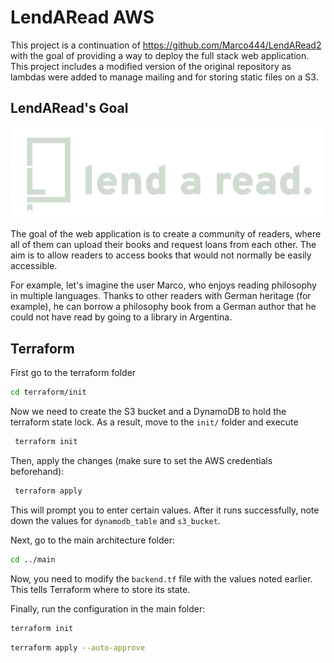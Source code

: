 # LendARead AWS

This project is a continuation of https://github.com/Marco444/LendARead2 with the goal of providing a way to deploy the full stack web application. This project includes a modified version of the original repository as lambdas were added to manage mailing and for storing static files on a S3.

## LendARead's Goal
![Lend a read logo](LendARead2/frontend/public/static/logo-claro.png)

The goal of the web application is to create a community of readers, where all of them can upload their books and request loans from each other. The aim is to allow readers to access books that would not normally be easily accessible.

For example, let's imagine the user Marco, who enjoys reading philosophy in multiple languages. Thanks to other readers with German heritage (for example), he can borrow a philosophy book from a German author that he could not have read by going to a library in Argentina.

## Terraform

First go to the terraform folder
```bash
cd terraform/init
```

Now we need to create the S3 bucket and a DynamoDB to hold the terraform state lock. As a result, move to the `init/` folder and execute

```bash
 terraform init
```

Then, apply the changes (make sure to set the AWS credentials beforehand):

```bash
 terraform apply 
```

This will prompt you to enter certain values. After it runs successfully, note down the values for `dynamodb_table` and `s3_bucket`.


Next, go to the main architecture folder:

```bash
cd ../main
```

Now, you need to modify the `backend.tf` file with the values noted earlier. This tells Terraform where to store its state.

Finally, run the configuration in the main folder:


```bash
terraform init
```

```bash
terraform apply --auto-approve
```

